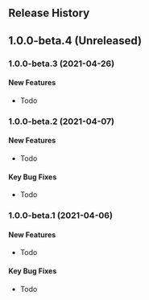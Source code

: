 ## Release History

## 1.0.0-beta.4 (Unreleased)

### 1.0.0-beta.3 (2021-04-26)
#### New Features
* Todo


### 1.0.0-beta.2 (2021-04-07)
#### New Features
* Todo

#### Key Bug Fixes
* Todo

### 1.0.0-beta.1 (2021-04-06)
#### New Features
* Todo

#### Key Bug Fixes
* Todo
